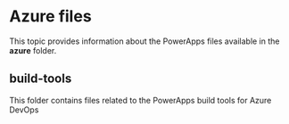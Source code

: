 # Azure files

This topic provides information about the PowerApps files available in the **azure** folder.

## build-tools

This folder contains files related to the PowerApps build tools for Azure DevOps

